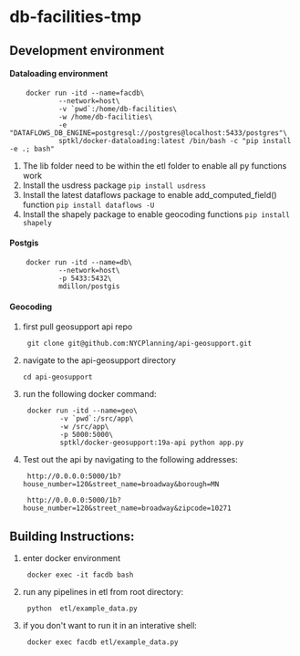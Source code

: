 # db-facilities-tmp

## Development environment
#### __Dataloading environment__
        
        docker run -itd --name=facdb\
                --network=host\
                -v `pwd`:/home/db-facilities\
                -w /home/db-facilities\
                -e "DATAFLOWS_DB_ENGINE=postgresql://postgres@localhost:5433/postgres"\
                sptkl/docker-dataloading:latest /bin/bash -c "pip install -e .; bash"
                
1. The lib folder need to be within the etl folder to enable all py functions work
2. Install the usdress package
        ```
        pip install usdress
        ```
3. Install the latest dataflows package to enable add_computed_field() function
        ```
        pip install dataflows -U
        ```
4. Install the shapely package to enable geocoding functions
        ```
        pip install shapely
        ```
        
#### __Postgis__

        docker run -itd --name=db\
                --network=host\
                -p 5433:5432\
                mdillon/postgis 

#### __Geocoding__

1. first pull geosupport api repo 

        git clone git@github.com:NYCPlanning/api-geosupport.git

2.  navigate to the api-geosupport directory

        cd api-geosupport

3. run the following docker command:

        
        docker run -itd --name=geo\
                -v `pwd`:/src/app\
                -w /src/app\
                -p 5000:5000\
                sptkl/docker-geosupport:19a-api python app.py
        
4. Test out the api by navigating to the following addresses: 

        http://0.0.0.0:5000/1b?house_number=120&street_name=broadway&borough=MN
        
        http://0.0.0.0:5000/1b?house_number=120&street_name=broadway&zipcode=10271

## Building Instructions: 
1. enter docker environment

        docker exec -it facdb bash

2. run any pipelines in etl from root directory: 

        python  etl/example_data.py

3. if you don't want to run it in an interative shell: 

        docker exec facdb etl/example_data.py
